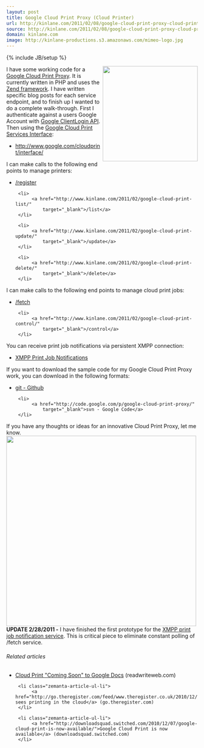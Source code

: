 ```yaml
---
layout: post
title: Google Cloud Print Proxy (Cloud Printer)
url: http://kinlane.com/2011/02/08/google-cloud-print-proxy-cloud-printer/
source: http://kinlane.com/2011/02/08/google-cloud-print-proxy-cloud-printer/
domain: kinlane.com
image: http://kinlane-productions.s3.amazonaws.com/mimeo-logo.jpg
---
```

{% include JB/setup %}<p>
     <a href="http://mimeo.com/"><img class="c1"
          src="http://kinlane-productions.s3.amazonaws.com/mimeo-logo.jpg"
          alt=""
          width="250"
          align="right" /></a>I have some working code for a <a href="http://www.kinlane.com/2011/02/introduction-to-the-google-cloud-print-services-interface/"
        target="_blank">Google Cloud Print Proxy</a>. It is currently written in PHP and uses the <a href="http://framework.zend.com/"
        target="_blank">Zend framework</a>. I have written specific blog posts for each service endpoint, and to finish up I wanted to do a complete walk-through. First I authenticate against a users Google Account with <a href="http://code.google.com/apis/accounts/docs/AuthForInstalledApps.html"
        target="_blank">Google ClientLogin API</a>. Then using the <a href="http://code.google.com/apis/cloudprint/docs/proxyinterfaces.html"
        target="_blank">Google Cloud Print Services Interface</a>:
</p>

<ul class="mainlist">
     <li>
          <a href="http://www.google.com/cloudprint/interface/"
              target="_blank">http://www.google.com/cloudprint/interface/</a>
     </li>
</ul>

<p>
     I can make calls to the following end points to manage printers:
</p>

<ul class="mainlist">
     <li>
          <a href="http://www.kinlane.com/2011/02/google-cloud-print-register/"
              target="_blank">/register</a>
     </li>

     <li>
          <a href="http://www.kinlane.com/2011/02/google-cloud-print-list/"
              target="_blank">/list</a>
     </li>

     <li>
          <a href="http://www.kinlane.com/2011/02/google-cloud-print-update/"
              target="_blank">/update</a>
     </li>

     <li>
          <a href="http://www.kinlane.com/2011/02/google-cloud-print-delete/"
              target="_blank">/delete</a>
     </li>
</ul>

<p>
     I can make calls to the following end points to manage cloud print jobs:
</p>

<ul class="mainlist">
     <li>
          <a href="http://www.kinlane.com/2011/02/2822/"
              target="_blank">/fetch</a>
     </li>

     <li>
          <a href="http://www.kinlane.com/2011/02/google-cloud-print-control/"
              target="_blank">/control</a>
     </li>
</ul>

<p>
     You can receive print job notifications via persistent XMPP connection:
</p>

<ul class="mainlist">
     <li>
          <a title="XMPP Print Job Notifications"
              href="http://www.kinlane.com/2011/02/google-cloud-print-xmpp-print-job-notifications/">XMPP Print Job Notifications</a>
     </li>
</ul>

<p>
     If you want to download the sample code for my Google Cloud Print Proxy work, you can download in the following formats:
</p>

<ul class="mainlist">
     <li>
          <a href="https://github.com/mimeoconnect/Google-Cloud-Print-Proxy#readme"
              target="_blank">git - Github</a>
     </li>

     <li>
          <a href="http://code.google.com/p/google-cloud-print-proxy/"
              target="_blank">svn - Google Code</a>
     </li>
</ul>

<p>
     If you have any thoughts or ideas for an innovative Cloud Print Proxy, let me know. <a href="http://www.mimeo.com/"><img class="c2"
          src="http://kinlane-productions.s3.amazonaws.com/google-cloud-print/google-cloud-print-mimeo.png"
          alt=""
          width="500"
          align="center" /></a>   <strong>UPDATE 2/28/2011 -</strong> I have finished the first prototype for the <a title="XMPP Print Job Notification Service"
        href="http://www.kinlane.com/2011/02/google-cloud-print-xmpp-print-job-notifications/">XMPP print job notification service</a>. This is critical piece to eliminate constant polling of /fetch service.
</p>

<h6 class="zemanta-related-title c3">
     Related articles
</h6>

<ul class="zemanta-article-ul">
     <li class="zemanta-article-ul-li">
          <a href="http://www.readwriteweb.com/archives/cloud_print_coming_soon_to_google_docs.php">Cloud Print "Coming Soon" to Google Docs</a> (readwriteweb.com)
     </li>

     <li class="zemanta-article-ul-li">
          <a href="http://go.theregister.com/feed/www.theregister.co.uk/2010/12/08/google_cloud_print/">Google sees printing in the cloud</a> (go.theregister.com)
     </li>

     <li class="zemanta-article-ul-li">
          <a href="http://downloadsquad.switched.com/2010/12/07/google-cloud-print-is-now-available/">Google Cloud Print is now available</a> (downloadsquad.switched.com)
     </li>
</ul>